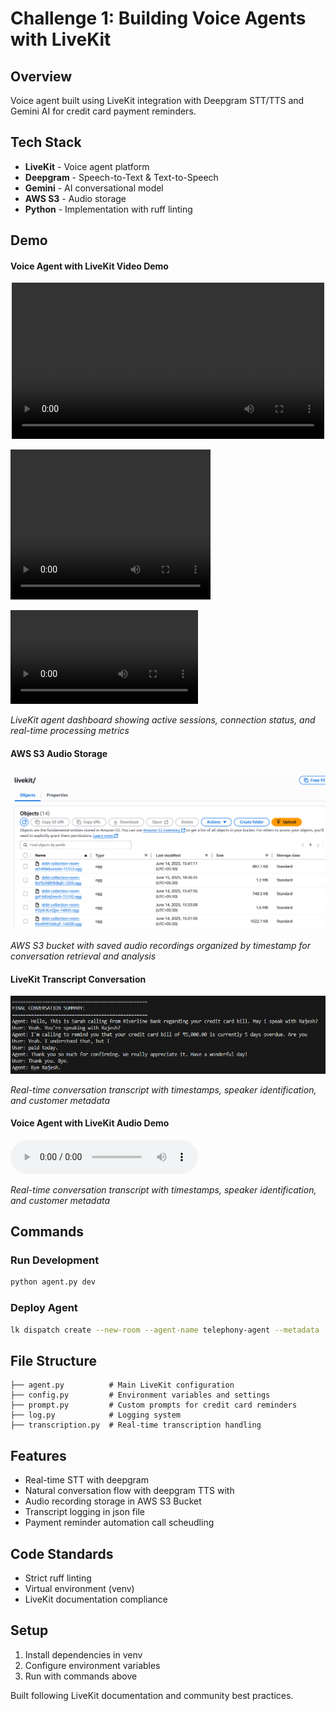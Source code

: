 # Challenge 1: Building Voice Agents with LiveKit

## Overview
Voice agent built using LiveKit integration with Deepgram STT/TTS and Gemini AI for credit card payment reminders.

## Tech Stack
- **LiveKit** - Voice agent platform
- **Deepgram** - Speech-to-Text & Text-to-Speech
- **Gemini** - AI conversational model
- **AWS S3** - Audio storage
- **Python** - Implementation with ruff linting

## Demo

#### Voice Agent with LiveKit Video Demo
<p align="center">
  <video src="images/video.mp4" width="500px"></video>
</p>

<video src="video-recordings/challenge_1.mp4" width="320" height="240" controls></video>

![non working video](video-recordings/challenge_1.mp4)

*LiveKit agent dashboard showing active sessions, connection status, and real-time processing metrics*

#### AWS S3 Audio Storage
![AWS S3 Storage](https://github.com/Mamlesh18/Riverline-Hiring-Assignement/blob/main/challenge-1/example/aws.png)

*AWS S3 bucket with saved audio recordings organized by timestamp for conversation retrieval and analysis*

#### LiveKit Transcript Conversation
![Transcript Log](https://github.com/Mamlesh18/Riverline-Hiring-Assignement/blob/main/challenge-1/example/output_1.png)

*Real-time conversation transcript with timestamps, speaker identification, and customer metadata*

#### Voice Agent with LiveKit Audio Demo
<audio controls>
  <source src="https://github.com/Mamlesh18/Riverline-Hiring-Assignement/raw/main/challenge-1/audio-recordings/recording_1.mp3" type="audio/mpeg">
  Your browser does not support the audio element.
</audio>

*Real-time conversation transcript with timestamps, speaker identification, and customer metadata*

## Commands

### Run Development
```bash
python agent.py dev
```

### Deploy Agent
```bash
lk dispatch create --new-room --agent-name telephony-agent --metadata '{"phone_number": "+917358580180", "name": "Rajesh Kumar", "amount": 15000, "days_overdue": 45}'
```

## File Structure
```
├── agent.py          # Main LiveKit configuration
├── config.py         # Environment variables and settings
├── prompt.py         # Custom prompts for credit card reminders
├── log.py            # Logging system
├── transcription.py  # Real-time transcription handling
```

## Features
- Real-time STT with deepgram
- Natural conversation flow with deepgram TTS with
- Audio recording storage in AWS S3 Bucket
- Transcript logging in json file
- Payment reminder automation call scheudling

## Code Standards
- Strict ruff linting
- Virtual environment (venv)
- LiveKit documentation compliance

## Setup
1. Install dependencies in venv
2. Configure environment variables
3. Run with commands above

Built following LiveKit documentation and community best practices.
